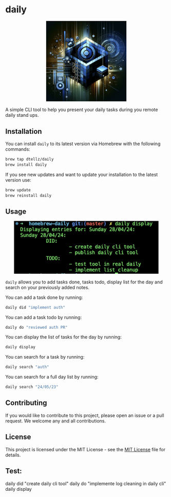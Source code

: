 # daily

<p align="center" margin="0">
    <a href="https://www.diego-tellez.com/">
    <img alt="stuart logo" src="./assets/daily-logo.png" width="250">
</a>
</p>

A simple CLI tool to help you present your daily tasks during you remote daily stand ups.

## Installation

You can install `daily` to its latest version via Homebrew with the following commands:

```bash
brew tap dtellz/daily
brew install daily
```

If you see new updates and want to update your installation to the latest version use:

```bash
brew update
brew reinstall daily
```

## Usage

<p align="center" margin="0">
    <a href="https://www.diego-tellez.com/">
    <img alt="stuart logo" src="./assets/daily-sample.png" width="450">
</a>
</p>

`daily` allows you to add tasks done, tasks todo, display list for the day and search on your previously added notes.

You can add a task done by running:

```bash
daily did "implement auth"
```

You can add a task todo by running:

```bash
daily do "reviewed auth PR"
```

You can display the list of tasks for the day by running:

```bash
daily display
```

You can search for a task by running:

```bash
daily search "auth"
```

You can search for a full day list by running:

```bash
daily search "24/05/23"
```

## Contributing

If you would like to contribute to this project, please open an issue or a pull request. We welcome any and all contributions.

## License

This project is licensed under the MIT License - see the [MIT License](https://opensource.org/licenses/MIT) file for details.

## Test:

daily did "create daily cli tool"
daily do "implemente log cleaning in daily cli"
daily display
